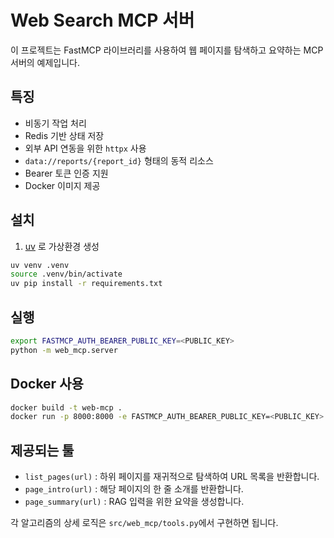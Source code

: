 # Web Search MCP 서버

이 프로젝트는 FastMCP 라이브러리를 사용하여 웹 페이지를 탐색하고 요약하는 MCP 서버의 예제입니다.

## 특징
- 비동기 작업 처리
- Redis 기반 상태 저장
- 외부 API 연동을 위한 `httpx` 사용
- `data://reports/{report_id}` 형태의 동적 리소스
- Bearer 토큰 인증 지원
- Docker 이미지 제공

## 설치
1. [uv](https://github.com/astral-sh/uv) 로 가상환경 생성
```bash
uv venv .venv
source .venv/bin/activate
uv pip install -r requirements.txt
```

## 실행
```bash
export FASTMCP_AUTH_BEARER_PUBLIC_KEY=<PUBLIC_KEY>
python -m web_mcp.server
```

## Docker 사용
```bash
docker build -t web-mcp .
docker run -p 8000:8000 -e FASTMCP_AUTH_BEARER_PUBLIC_KEY=<PUBLIC_KEY> web-mcp
```

## 제공되는 툴
- `list_pages(url)` : 하위 페이지를 재귀적으로 탐색하여 URL 목록을 반환합니다.
- `page_intro(url)` : 해당 페이지의 한 줄 소개를 반환합니다.
- `page_summary(url)` : RAG 입력을 위한 요약을 생성합니다.

각 알고리즘의 상세 로직은 `src/web_mcp/tools.py`에서 구현하면 됩니다.
